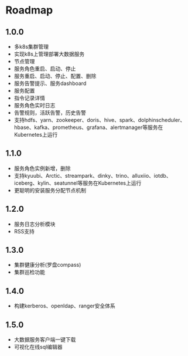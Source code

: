 # Roadmap
## 1.0.0
* 多k8s集群管理
* 实现k8s上管理部署大数据服务
* 节点管理
* 服务角色重启、启动、停止
* 服务重启、启动、停止、配置、删除
* 服务告警提示、服务dashboard
* 服务配置
* 指令记录详情
* 服务角色实时日志
* 告警规则，活跃告警，历史告警
* 支持hdfs、yarn、zookeeper、doris、hive、spark、dolphinscheduler、hbase、kafka、prometheus、grafana、alertmanager等服务在Kubernetes上运行

## 1.1.0
* 服务角色实例新增，删除
* 支持kyuubi、Arctic、streampark、dinky、trino、alluxiio、iotdb、iceberg、kylin、seatunnel等服务在Kubernetes上运行
* 更聪明的安装服务分配节点机制
## 1.2.0
* 服务日志分析模块
* RSS支持

## 1.3.0
* 集群健康分析(罗盘compass)
* 集群巡检功能


## 1.4.0
* 构建kerberos、openldap、ranger安全体系


## 1.5.0
* 大数据服务客户端一键下载
* 可视化在线sql编辑器